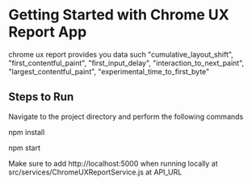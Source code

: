 # Getting Started with Chrome UX Report App
chrome ux report provides you data such 
"cumulative_layout_shift",
"first_contentful_paint", 
"first_input_delay", 
"interaction_to_next_paint", 
"largest_contentful_paint",
"experimental_time_to_first_byte"

## Steps to Run
Navigate to the project directory and perform the following commands

npm install

npm start

Make sure to add http://localhost:5000 when running locally at src/services/ChromeUXReportService.js at API_URL

